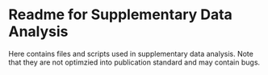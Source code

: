 # Readme for Supplementary Data Analysis

Here contains files and scripts used in supplementary data analysis. Note that they are not optimzied into publication standard and may contain bugs.
